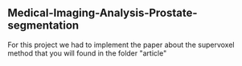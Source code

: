 ##  Medical-Imaging-Analysis-Prostate-segmentation

For this project we had to implement the paper about the supervoxel method that you will found in the folder "article"
